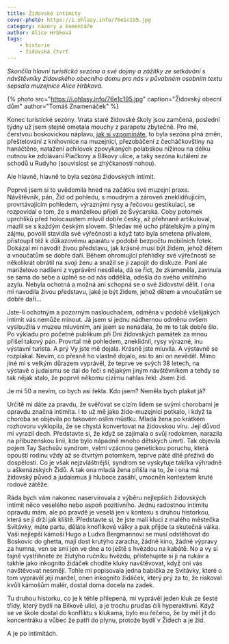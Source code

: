 ```yaml
---
title: Židovské intimity
cover-photo: https://i.ohlasy.info/76e1c195.jpg
category: názory a komentáře
author: Alice Hrbková
tags:
    - historie
    - židovská čtvrť
---
```


*Skončila hlavní turistická sezóna a své dojmy a zážitky ze setkávání s návštěvníky židovského obecního domu pro nás v půvabném osobním textu sepsala muzejnice Alice Hrbková.*

{% photo src="https://i.ohlasy.info/76e1c195.jpg" caption="Židovský obecní dům" author="Tomáš Znamenáček" %}

Konec turistické sezóny. Vrata staré židovské školy jsou zamčená, poslední týdny už jsem stejně ometala mouchy z parapetu zbytečně. Pro mě, čerstvou boskovickou náplavu, [jak si vzpomínáte](https://ohlasy.info/clanky/2019/08/naplava.html), to byla sezóna plná změn, přeštelování z knihovnice na muzejnici, přezobáčení z čecháčkovštiny na hanáčtěno, natažení achilovek zpovykaných polabskou nížinou na délku nutnou ke zdolávání Plačkovy a Bílkovy ulice, a taky sezóna kutálení ze schodů u Rudyho (souvislost se zhýčkaností nohou).

Ale hlavně, hlavně to byla sezóna židovských intimit.

Poprvé jsem si to uvědomila hned na začátku své muzejní praxe. Návštěvník, pán, Žid od pohledu, s moudrým a zároveň zneklidňujícím, provrtávajícím pohledem, výraznými rysy a řečovou gestikulací, se rozpovídal o tom, že s manželkou přijeli ze Švýcarska. Coby potomek uprchlíků před holocaustem mluvil dobře česky, až přehnaně artikuloval, mazlil se s každým českým slovem. Shledav mé ucho přátelským a plným zájmu, povolil stavidla své výřečnosti a když tato byla smetena přívalem, přistoupil též k důkazovému aparátu v podobě bezpočtu mobilních fotek. Dokázal mi navodit živou představu, jak krásné musí být židem, jehož dětem a vnoučatům se dobře daří. Během ohromující přehlídky své výřečnosti se několikrát obrátil na svoji ženu a snažil se ji zapojit do diskuze. Paní ale manželovo nadšení z vyprávění nesdílela, dá se říct, že zkameněla, zavinula se sama do sebe a úplně se od nás oddělila, odešla do svého vnitřního azylu. Nebyla ochotná a možná ani schopná se o své židovství dělit. I ona mi navodila živou představu, jaké je být židem, jehož dětem a vnoučatům se dobře daří…

Jste-li ochotným a pozorným naslouchačem, odměna v podobě všelijakých intimit vás nemůže minout. Já jsem si jednu nádhernou odměnu ovšem vysloužila v muzeu mluvením, ani jsem se nenadála, že mi to tak dobře šlo. Po výkladu pro početné publikum při Dni židovských památek za mnou přišel takový pán. Provrtal mě pohledem, zneklidnil, rysy výrazné, inu výstavní turista. A prý Vy jste mě dojala. Krásně jste mluvila. A výstavně se rozplakal. Nevím, co přesně ho vlastně dojalo, asi to ani on nevěděl. Mimo jiné mi s velkým důrazem vyprávěl, že teprve ve svých 38 letech, na výstavě o judaismu se dal do řeči s nějakým jiným návštěvníkem a tehdy se tak nějak stalo, že poprvé někomu cizímu nahlas řekl: Jsem žid. 

Je mi 50 a nevím, co bych asi řekla. Kdo jsem? Neměla bych plakat já?

Určitě mi dáte za pravdu, že svěřovat se cizím lidem se svými chorobami je opravdu značná intimita. I to už mě jako žido-muzejnici potkalo, i když ta choroba se objevila po takovém oslím můstku. Mladá žena po krátkém rozhovoru vyklopila, že se chystá konvertovat na židovskou víru. Její důvod mi vyrazil dech. Představte si, že když se zajímala o svůj rodokmen, narazila na příbuzenskou linii, kde bylo nápadně mnoho dětských úmrtí. Tak objevila pojem Tay Sachsův syndrom, velmi vzácnou genetickou poruchu, která opouští rodinu vždy až se čtvrtým potomkem, teprve páté dítě přežívá do dospělosti. Co je však nejzvláštnější, syndrom se vyskytuje takřka výhradně u aškenázských Židů. A tak ona mladá žena přišla na to, že i ona má židovský původ a judaismus ji hluboce zasáhl, umocněn kontextem kruté rodové zátěže.

Ráda bych vám nakonec naservírovala z výběru nejlepších židovských intimit něco veselého nebo aspoň pozitivního. Jednu radostnou intimitu opravdu mám, ale po pravdě je veselá jen v kontexu s druhou historkou, která se jí drží jak klíště. Představte si, že jste malí kluci z malého městečka Svitávky, máte partu, děláte knoflíkové války a pak přijde ta skutečná válka. Vaši nejlepší kámoši Hugo a Ludva Bergmannovi se musí odstěhovat do Boskovic do ghetta, mají dost krutýho zaracha, žádné kino, žádné výpravy za humna, ven se smí jen ve dne a to ještě s hvězdou na kabátě. No a vy si tajně vystřihnete ze žlutýho ručníku hvězdu, přistehujete si ji na rukáv a takhle jako inkognito židáček chodíte kluky navštěvovat, když oni vás navštěvovat nesmějí. Tohle mi popisovala jedna babička ze Svitávky, které o tom vyprávěl její manžel, onen inkognito židáček, který prý za to, že riskoval kvůli kámošům malér, dostal doma docela na zadek. 

Tu druhou historku, co je k téhle přilepená, mi vyprávěl jeden kluk ze šesté třídy, který bydlí na Bílkově ulici, a je trochu pruďas čili hyperaktivní. Když se ve škole dostal do konfliktu s klukama, bylo mu řečeno, že by měl jít do koncentráku a vůbec že patří do plynu, protože bydlí v Židech a je žid. 

A je po intimitách.
